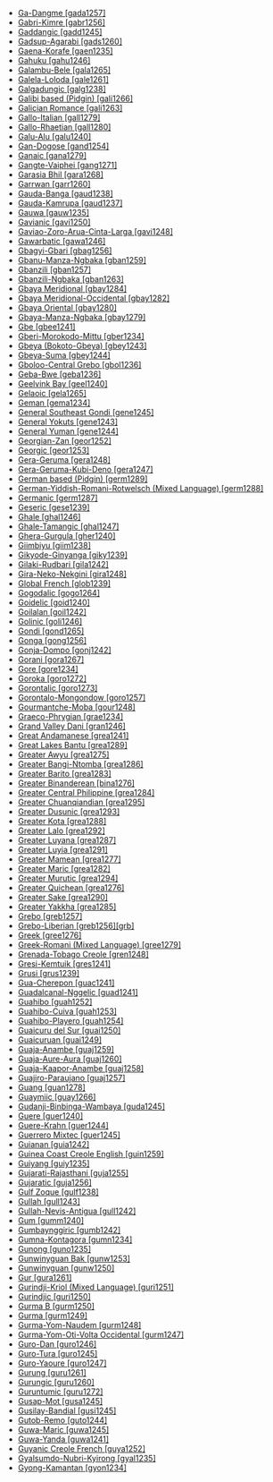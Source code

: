 - [Ga-Dangme [gada1257]](tree/atla1278/volt1241/kwav1236/gada1257/gada1257.ini)
- [Gabri-Kimre [gabr1256]](tree/afro1255/chad1250/east2632/east2640/east2645/east2722/gabr1256/gabr1256.ini)
- [Gaddangic [gadd1245]](tree/aust1307/nucl1752/mala1545/nort3238/caga1241/iban1268/gadd1245/gadd1245.ini)
- [Gadsup-Agarabi [gads1260]](tree/nucl1709/kain1273/kain1274/gauw1235/gads1260/gads1260.ini)
- [Gaena-Korafe [gaen1235]](tree/nucl1709/bina1276/bina1279/nucl1603/sout2934/coas1297/gaen1235/gaen1235.ini)
- [Gahuku [gahu1246]](tree/nucl1709/kain1273/goro1272/nucl1760/gahu1246/gahu1246.ini)
- [Galambu-Bele [gala1265]](tree/afro1255/chad1250/west2785/west2714/west2799/west2715/bole1261/nucl1735/gala1265/gala1265.ini)
- [Galela-Loloda [gale1261]](tree/nort2923/nort2924/main1282/gale1261/gale1261.ini)
- [Galgadungic [galg1238]](tree/pama1250/galg1238/galg1238.ini)
- [Galibi based (Pidgin) [gali1266]](tree/pidg1258/gali1266/gali1266.ini)
- [Galician Romance [gali1263]](tree/indo1319/ital1284/lati1262/lati1263/impe1234/roma1334/ital1285/west2813/shif1234/sout3183/west2838/gali1263/gali1263.ini)
- [Gallo-Italian [gall1279]](tree/indo1319/ital1284/lati1262/lati1263/impe1234/roma1334/ital1285/west2813/shif1234/nort3208/gall1279/gall1279.ini)
- [Gallo-Rhaetian [gall1280]](tree/indo1319/ital1284/lati1262/lati1263/impe1234/roma1334/ital1285/west2813/shif1234/nort3208/gall1280/gall1280.ini)
- [Galu-Alu [galu1240]](tree/nucl1708/galu1240/galu1240.ini)
- [Gan-Dogose [gand1254]](tree/atla1278/volt1241/nort3149/gura1261/cent2243/sout3164/gand1254/gand1254.ini)
- [Ganaic [gana1279]](tree/pama1250/gana1279/gana1279.ini)
- [Gangte-Vaiphei [gang1271]](tree/sino1245/kuki1245/kuki1246/peri1260/nort3179/siza1239/gang1271/gang1271.ini)
- [Garasia Bhil [gara1268]](tree/indo1319/indo1320/indo1321/indo1322/subc1234/bhil1254/gara1268/gara1268.ini)
- [Garrwan [garr1260]](tree/garr1260/garr1260.ini)
- [Gauda-Banga [gaud1238]](tree/indo1319/indo1320/indo1321/indo1323/oriy1254/gaud1237/gaud1238/gaud1238.ini)
- [Gauda-Kamrupa [gaud1237]](tree/indo1319/indo1320/indo1321/indo1323/oriy1254/gaud1237/gaud1237.ini)
- [Gauwa [gauw1235]](tree/nucl1709/kain1273/kain1274/gauw1235/gauw1235.ini)
- [Gavianic [gavi1250]](tree/tupi1275/mond1266/gavi1250/gavi1250.ini)
- [Gaviao-Zoro-Arua-Cinta-Larga [gavi1248]](tree/tupi1275/mond1266/gavi1250/gavi1248/gavi1248.ini)
- [Gawarbatic [gawa1246]](tree/indo1319/indo1320/indo1321/indo1324/kuna1264/gawa1246/gawa1246.ini)
- [Gbagyi-Gbari [gbag1256]](tree/atla1278/volt1241/benu1247/nupo1239/nupe1252/gbag1256/gbag1256.ini)
- [Gbanu-Manza-Ngbaka [gban1259]](tree/atla1278/volt1241/nort3149/gbay1279/gbay1280/gban1259/gban1259.ini)
- [Gbanzili [gban1257]](tree/atla1278/volt1241/nort3149/adam1258/uban1244/sere1265/ngba1291/ngba1292/west2836/gban1263/gban1257/gban1257.ini)
- [Gbanzili-Ngbaka [gban1263]](tree/atla1278/volt1241/nort3149/adam1258/uban1244/sere1265/ngba1291/ngba1292/west2836/gban1263/gban1263.ini)
- [Gbaya Meridional [gbay1284]](tree/atla1278/volt1241/nort3149/gbay1279/gbay1282/gbay1284/gbay1284.ini)
- [Gbaya Meridional-Occidental [gbay1282]](tree/atla1278/volt1241/nort3149/gbay1279/gbay1282/gbay1282.ini)
- [Gbaya Oriental [gbay1280]](tree/atla1278/volt1241/nort3149/gbay1279/gbay1280/gbay1280.ini)
- [Gbaya-Manza-Ngbaka [gbay1279]](tree/atla1278/volt1241/nort3149/gbay1279/gbay1279.ini)
- [Gbe [gbee1241]](tree/atla1278/volt1241/kwav1236/gbee1241/gbee1241.ini)
- [Gberi-Morokodo-Mittu [gber1234]](tree/cent2225/sara1341/moro1282/moro1293/gber1234/gber1234.ini)
- [Gbeya (Bokoto-Gbeya) [gbey1243]](tree/atla1278/volt1241/nort3149/gbay1279/gbay1282/boko1260/gbey1243/gbey1243.ini)
- [Gbeya-Suma [gbey1244]](tree/atla1278/volt1241/nort3149/gbay1279/gbay1282/boko1260/gbey1243/gbey1244/gbey1244.ini)
- [Gboloo-Central Grebo [gbol1236]](tree/atla1278/volt1241/krua1234/west2485/greb1257/greb1256/nort3193/barc1236/gbol1236/gbol1236.ini)
- [Geba-Bwe [geba1236]](tree/sino1245/kare1337/cent1999/geba1236/geba1236.ini)
- [Geelvink Bay [geel1240]](tree/geel1240/geel1240.ini)
- [Gelaoic [gela1265]](tree/taik1256/kada1291/sout3143/west2798/gela1265/gela1265.ini)
- [Geman [gema1234]](tree/sino1245/gema1234/gema1234.ini)
- [General Southeast Gondi [gene1245]](tree/drav1251/sout3133/sout3139/gond1265/sout3234/gene1245/gene1245.ini)
- [General Yokuts [gene1243]](tree/yoku1255/gene1243/gene1243.ini)
- [General Yuman [gene1244]](tree/coch1271/yuma1250/gene1244/gene1244.ini)
- [Georgian-Zan [geor1252]](tree/kart1248/geor1252/geor1252.ini)
- [Georgic [geor1253]](tree/kart1248/geor1252/geor1253/geor1253.ini)
- [Gera-Geruma [gera1248]](tree/afro1255/chad1250/west2785/west2714/west2799/west2715/bole1261/nucl1735/gera1247/gera1248/gera1248.ini)
- [Gera-Geruma-Kubi-Deno [gera1247]](tree/afro1255/chad1250/west2785/west2714/west2799/west2715/bole1261/nucl1735/gera1247/gera1247.ini)
- [German based (Pidgin) [germ1289]](tree/pidg1258/germ1289/germ1289.ini)
- [German-Yiddish-Romani-Rotwelsch (Mixed Language) [germ1288]](tree/mixe1287/germ1288/germ1288.ini)
- [Germanic [germ1287]](tree/indo1319/germ1287/germ1287.ini)
- [Geseric [gese1239]](tree/aust1307/nucl1752/mala1545/cent2237/cent2245/cent2254/east2466/band1354/gese1239/gese1239.ini)
- [Ghale [ghal1246]](tree/sino1245/bodi1256/kaik1248/ghal1247/ghal1246/ghal1246.ini)
- [Ghale-Tamangic [ghal1247]](tree/sino1245/bodi1256/kaik1248/ghal1247/ghal1247.ini)
- [Ghera-Gurgula [gher1240]](tree/indo1319/indo1320/indo1321/indo1322/subc1234/west2812/unun9883/uncl1475/gher1240/gher1240.ini)
- [Giimbiyu [giim1238]](tree/giim1238/giim1238.ini)
- [Gikyode-Ginyanga [giky1239]](tree/atla1278/volt1241/kwav1236/nyoa1234/poto1254/tano1248/guan1278/nort3204/otin1234/moun1254/giky1239/giky1239.ini)
- [Gilaki-Rudbari [gila1242]](tree/indo1319/indo1320/iran1269/west2794/nort3177/casp1236/gila1242/gila1242.ini)
- [Gira-Neko-Nekgini [gira1248]](tree/nucl1709/fini1244/fini1245/gusa1245/gira1248/gira1248.ini)
- [Global French [glob1239]](tree/indo1319/ital1284/lati1262/lati1263/impe1234/roma1334/ital1285/west2813/shif1234/nort3208/gall1280/oila1234/cent2283/macr1273/glob1239/glob1239.ini)
- [Gogodalic [gogo1264]](tree/suki1244/gogo1264/gogo1264.ini)
- [Goidelic [goid1240]](tree/indo1319/celt1248/nucl1715/tgbc1234/insu1254/goid1240/goid1240.ini)
- [Goilalan [goil1242]](tree/goil1242/goil1242.ini)
- [Golinic [goli1246]](tree/nucl1709/cent2120/simb1258/nucl1617/goli1246/goli1246.ini)
- [Gondi [gond1265]](tree/drav1251/sout3133/sout3139/gond1265/gond1265.ini)
- [Gonga [gong1256]](tree/gong1255/gong1256/gong1256.ini)
- [Gonja-Dompo [gonj1242]](tree/atla1278/volt1241/kwav1236/nyoa1234/poto1254/tano1248/guan1278/nort3204/gonj1242/gonj1242.ini)
- [Gorani [gora1267]](tree/indo1319/indo1320/iran1269/west2794/nort3177/zaza1244/gora1267/gora1267.ini)
- [Gore [gore1234]](tree/cent2225/sara1341/sbbo1237/nucl1719/sara1349/cent2044/sara1345/gore1234/gore1234.ini)
- [Goroka [goro1272]](tree/nucl1709/kain1273/goro1272/goro1272.ini)
- [Gorontalic [goro1273]](tree/aust1307/nucl1752/mala1545/grea1284/goro1257/goro1273/goro1273.ini)
- [Gorontalo-Mongondow [goro1257]](tree/aust1307/nucl1752/mala1545/grea1284/goro1257/goro1257.ini)
- [Gourmantche-Moba [gour1248]](tree/atla1278/volt1241/nort3149/gura1261/cent2243/nort2777/bwam1248/otiv1239/nucl1743/gurm1247/gurm1248/gurm1249/gurm1250/gour1248/gour1248.ini)
- [Graeco-Phrygian [grae1234]](tree/indo1319/grae1234/grae1234.ini)
- [Grand Valley Dani [gran1246]](tree/nucl1709/dani1287/cent2233/gran1246/gran1246.ini)
- [Great Andamanese [grea1241]](tree/grea1241/grea1241.ini)
- [Great Lakes Bantu [grea1289]](tree/atla1278/volt1241/benu1247/bant1294/sout3152/narr1281/east2731/nort3203/grea1289/grea1289.ini)
- [Greater Awyu [grea1275]](tree/nucl1709/cent2116/awyu1265/grea1275/grea1275.ini)
- [Greater Bangi-Ntomba [grea1286]](tree/atla1278/volt1241/benu1247/bant1294/sout3152/narr1281/cent2260/grea1286/grea1286.ini)
- [Greater Barito [grea1283]](tree/aust1307/nucl1752/mala1545/grea1283/grea1283.ini)
- [Greater Binanderean [bina1276]](tree/nucl1709/bina1276/bina1276.ini)
- [Greater Central Philippine [grea1284]](tree/aust1307/nucl1752/mala1545/grea1284/grea1284.ini)
- [Greater Chuanqiandian [grea1295]](tree/hmon1336/hmon1337/nucl1714/nucl1720/west2803/grea1295/grea1295.ini)
- [Greater Dusunic [grea1293]](tree/aust1307/nucl1752/mala1545/nort3253/sout3154/grea1293/grea1293.ini)
- [Greater Kota [grea1288]](tree/atla1278/volt1241/benu1247/bant1294/sout3152/narr1281/bant1295/kele1260/grea1288/grea1288.ini)
- [Greater Lalo [grea1292]](tree/sino1245/burm1265/lolo1265/lolo1267/nili1235/liso1234/nucl1734/lisu1252/lalu1234/lalo1240/grea1292/grea1292.ini)
- [Greater Luyana [grea1287]](tree/atla1278/volt1241/benu1247/bant1294/sout3152/narr1281/cent2260/grea1287/grea1287.ini)
- [Greater Luyia [grea1291]](tree/atla1278/volt1241/benu1247/bant1294/sout3152/narr1281/east2731/nort3203/grea1289/grea1291/grea1291.ini)
- [Greater Mamean [grea1277]](tree/maya1287/core1254/quic1274/grea1277/grea1277.ini)
- [Greater Maric [grea1282]](tree/pama1250/grea1282/grea1282.ini)
- [Greater Murutic [grea1294]](tree/aust1307/nucl1752/mala1545/nort3253/sout3154/grea1294/grea1294.ini)
- [Greater Quichean [grea1276]](tree/maya1287/core1254/quic1274/grea1276/grea1276.ini)
- [Greater Sake [grea1290]](tree/atla1278/volt1241/benu1247/bant1294/sout3152/narr1281/bant1295/kele1260/kele1262/grea1290/grea1290.ini)
- [Greater Yakkha [grea1285]](tree/sino1245/hima1249/maha1306/kira1253/east2719/grea1285/grea1285.ini)
- [Grebo [greb1257]](tree/atla1278/volt1241/krua1234/west2485/greb1257/greb1257.ini)
- [Grebo-Liberian [greb1256][grb]](tree/atla1278/volt1241/krua1234/west2485/greb1257/greb1256/greb1256.ini)
- [Greek [gree1276]](tree/indo1319/grae1234/gree1276/gree1276.ini)
- [Greek-Romani (Mixed Language) [gree1279]](tree/mixe1287/gree1279/gree1279.ini)
- [Grenada-Tobago Creole [gren1248]](tree/indo1319/germ1287/nort3152/west2793/nort3175/angl1264/angl1265/merc1242/macr1271/guin1259/cari1284/east2759/vinc1244/gren1248/gren1248.ini)
- [Gresi-Kemtuik [gres1241]](tree/nimb1257/oute1261/mlap1239/gres1241/gres1241.ini)
- [Grusi [grus1239]](tree/atla1278/volt1241/nort3149/gura1261/cent2243/sout3164/grus1239/grus1239.ini)
- [Gua-Cherepon [guac1241]](tree/atla1278/volt1241/kwav1236/nyoa1234/poto1254/tano1248/guan1278/sout2781/hill1256/guac1241/guac1241.ini)
- [Guadalcanal-Nggelic [guad1241]](tree/aust1307/nucl1752/mala1545/cent2237/east2712/ocea1241/sout2853/guad1241/guad1241.ini)
- [Guahibo [guah1252]](tree/guah1252/guah1252.ini)
- [Guahibo-Cuiva [guah1253]](tree/guah1252/guah1253/guah1253.ini)
- [Guahibo-Playero [guah1254]](tree/guah1252/guah1253/guah1254/guah1254.ini)
- [Guaicuru del Sur [guai1250]](tree/guai1249/guai1250/guai1250.ini)
- [Guaicuruan [guai1249]](tree/guai1249/guai1249.ini)
- [Guaja-Anambe [guaj1259]](tree/tupi1275/mawe1252/awet1245/tupi1276/tupi1281/guaj1258/guaj1259/guaj1259.ini)
- [Guaja-Aure-Aura [guaj1260]](tree/tupi1275/mawe1252/awet1245/tupi1276/tupi1281/guaj1258/guaj1259/guaj1260/guaj1260.ini)
- [Guaja-Kaapor-Anambe [guaj1258]](tree/tupi1275/mawe1252/awet1245/tupi1276/tupi1281/guaj1258/guaj1258.ini)
- [Guajiro-Paraujano [guaj1257]](tree/araw1281/nort2990/cari1281/guaj1257/guaj1257.ini)
- [Guang [guan1278]](tree/atla1278/volt1241/kwav1236/nyoa1234/poto1254/tano1248/guan1278/guan1278.ini)
- [Guaymiic [guay1266]](tree/chib1249/core1252/isth1243/east2569/guay1266/guay1266.ini)
- [Gudanji-Binbinga-Wambaya [guda1245]](tree/mirn1241/west2433/guda1245/guda1245.ini)
- [Guere [guer1240]](tree/atla1278/volt1241/krua1234/west2485/weea1234/guer1244/guer1240/guer1240.ini)
- [Guere-Krahn [guer1244]](tree/atla1278/volt1241/krua1234/west2485/weea1234/guer1244/guer1244.ini)
- [Guerrero Mixtec [guer1245]](tree/otom1299/east2557/amuz1253/mixt1422/mixt1423/mixt1427/guer1245/guer1245.ini)
- [Guianan [guia1242]](tree/cari1283/guia1242/guia1242.ini)
- [Guinea Coast Creole English [guin1259]](tree/indo1319/germ1287/nort3152/west2793/nort3175/angl1264/angl1265/merc1242/macr1271/guin1259/guin1259.ini)
- [Guiyang [guiy1235]](tree/hmon1336/hmon1337/nucl1714/nucl1720/west2803/grea1295/guiy1235/guiy1235.ini)
- [Gujarati-Rajasthani [guja1255]](tree/indo1319/indo1320/indo1321/indo1322/subc1234/guja1255/guja1255.ini)
- [Gujaratic [guja1256]](tree/indo1319/indo1320/indo1321/indo1322/subc1234/guja1255/guja1256/guja1256.ini)
- [Gulf Zoque [gulf1238]](tree/mixe1284/zoqu1261/gulf1238/gulf1238.ini)
- [Gullah [gull1243]](tree/indo1319/germ1287/nort3152/west2793/nort3175/angl1264/angl1265/merc1242/macr1271/guin1259/cari1284/east2759/gull1242/gull1243/gull1243.ini)
- [Gullah-Nevis-Antigua [gull1242]](tree/indo1319/germ1287/nort3152/west2793/nort3175/angl1264/angl1265/merc1242/macr1271/guin1259/cari1284/east2759/gull1242/gull1242.ini)
- [Gum [gumm1240]](tree/nucl1709/mada1298/croi1234/mabu1247/gumm1240/gumm1240.ini)
- [Gumbaynggiric [gumb1242]](tree/pama1250/sout3135/nort3154/gumb1242/gumb1242.ini)
- [Gumna-Kontagora [gumn1234]](tree/atla1278/volt1241/benu1247/kain1275/cent2242/basa1288/basa1279/kont1247/gumn1234/gumn1234.ini)
- [Gunong [guno1235]](tree/sino1245/nung1293/guno1235/guno1235.ini)
- [Gunwinyguan Bak [gunw1253]](tree/gunw1250/gunw1253/gunw1253.ini)
- [Gunwinyguan [gunw1250]](tree/gunw1250/gunw1250.ini)
- [Gur [gura1261]](tree/atla1278/volt1241/nort3149/gura1261/gura1261.ini)
- [Gurindji-Kriol (Mixed Language) [guri1251]](tree/mixe1287/guri1251/guri1251.ini)
- [Gurindjic [guri1250]](tree/pama1250/dese1234/ngum1251/ngum1252/guri1250/guri1250.ini)
- [Gurma B [gurm1250]](tree/atla1278/volt1241/nort3149/gura1261/cent2243/nort2777/bwam1248/otiv1239/nucl1743/gurm1247/gurm1248/gurm1249/gurm1250/gurm1250.ini)
- [Gurma [gurm1249]](tree/atla1278/volt1241/nort3149/gura1261/cent2243/nort2777/bwam1248/otiv1239/nucl1743/gurm1247/gurm1248/gurm1249/gurm1249.ini)
- [Gurma-Yom-Naudem [gurm1248]](tree/atla1278/volt1241/nort3149/gura1261/cent2243/nort2777/bwam1248/otiv1239/nucl1743/gurm1247/gurm1248/gurm1248.ini)
- [Gurma-Yom-Oti-Volta Occidental [gurm1247]](tree/atla1278/volt1241/nort3149/gura1261/cent2243/nort2777/bwam1248/otiv1239/nucl1743/gurm1247/gurm1247.ini)
- [Guro-Dan [guro1246]](tree/mand1469/east2697/sout3140/guro1245/guro1246/guro1246.ini)
- [Guro-Tura [guro1245]](tree/mand1469/east2697/sout3140/guro1245/guro1245.ini)
- [Guro-Yaoure [guro1247]](tree/mand1469/east2697/sout3140/guro1245/guro1246/guro1247/guro1247.ini)
- [Gurung [guru1261]](tree/sino1245/bodi1256/kaik1248/ghal1247/tama1367/guru1260/guru1261/guru1261.ini)
- [Gurungic [guru1260]](tree/sino1245/bodi1256/kaik1248/ghal1247/tama1367/guru1260/guru1260.ini)
- [Guruntumic [guru1272]](tree/afro1255/chad1250/west2785/west2790/west2800/sout3161/guru1272/guru1272.ini)
- [Gusap-Mot [gusa1245]](tree/nucl1709/fini1244/fini1245/gusa1245/gusa1245.ini)
- [Gusilay-Bandial [gusi1245]](tree/atla1278/nort3146/cent2230/bakk1238/nucl1345/fogn1234/gusi1245/gusi1245.ini)
- [Gutob-Remo [guto1244]](tree/aust1305/mund1335/sout3137/guto1244/guto1244.ini)
- [Guwa-Maric [guwa1245]](tree/pama1250/grea1282/guwa1245/guwa1245.ini)
- [Guwa-Yanda [guwa1241]](tree/pama1250/grea1282/guwa1245/guwa1241/guwa1241.ini)
- [Guyanic Creole French [guya1252]](tree/indo1319/ital1284/lati1262/lati1263/impe1234/roma1334/ital1285/west2813/shif1234/nort3208/gall1280/oila1234/cent2283/macr1273/circ1240/guya1252/guya1252.ini)
- [Gyalsumdo-Nubri-Kyirong [gyal1235]](tree/sino1245/bodi1256/bodi1257/oldm1245/tibe1276/sout3216/kyir1235/gyal1235/gyal1235.ini)
- [Gyong-Kamantan [gyon1234]](tree/atla1278/volt1241/benu1247/benu1248/west2801/nort3184/gyon1234/gyon1234.ini)
